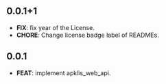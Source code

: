 ## 0.0.1+1

 - **FIX**: fix year of the License.
 - **CHORE**: Change license badge label of READMEs.

## 0.0.1

 - **FEAT**: implement apklis_web_api.

